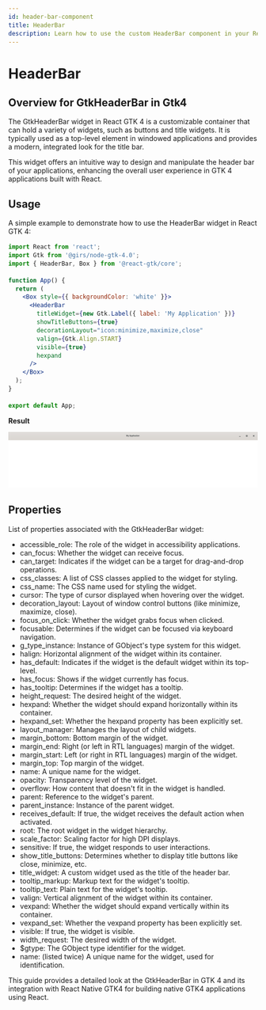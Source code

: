 ```yaml
---
id: header-bar-component
title: HeaderBar
description: Learn how to use the custom HeaderBar component in your React-GTK applications.
---
```


# HeaderBar

## Overview for GtkHeaderBar in Gtk4

The GtkHeaderBar widget in React GTK 4 is a customizable container that can hold a variety of widgets, such as buttons and title widgets. It is typically used as a top-level element in windowed applications and provides a modern, integrated look for the title bar.

This widget offers an intuitive way to design and manipulate the header bar of your applications, enhancing the overall user experience in GTK 4 applications built with React.

## Usage

A simple example to demonstrate how to use the HeaderBar widget in React GTK 4:

```jsx
import React from 'react';
import Gtk from '@girs/node-gtk-4.0';
import { HeaderBar, Box } from '@react-gtk/core';

function App() {
  return (
    <Box style={{ backgroundColor: 'white' }}>
      <HeaderBar
        titleWidget={new Gtk.Label({ label: 'My Application' })}
        showTitleButtons={true}
        decorationLayout="icon:minimize,maximize,close"
        valign={Gtk.Align.START}
        visible={true}
        hexpand
      />
    </Box>
  );
}

export default App;
```

**Result**

![](../../assets/headerbar.png)

## Properties

List of properties associated with the GtkHeaderBar widget:

- accessible_role: The role of the widget in accessibility applications.
- can_focus: Whether the widget can receive focus.
- can_target: Indicates if the widget can be a target for drag-and-drop operations.
- css_classes: A list of CSS classes applied to the widget for styling.
- css_name: The CSS name used for styling the widget.
- cursor: The type of cursor displayed when hovering over the widget.
- decoration_layout: Layout of window control buttons (like minimize, maximize, close).
- focus_on_click: Whether the widget grabs focus when clicked.
- focusable: Determines if the widget can be focused via keyboard navigation.
- g_type_instance: Instance of GObject's type system for this widget.
- halign: Horizontal alignment of the widget within its container.
- has_default: Indicates if the widget is the default widget within its top-level.
- has_focus: Shows if the widget currently has focus.
- has_tooltip: Determines if the widget has a tooltip.
- height_request: The desired height of the widget.
- hexpand: Whether the widget should expand horizontally within its container.
- hexpand_set: Whether the hexpand property has been explicitly set.
- layout_manager: Manages the layout of child widgets.
- margin_bottom: Bottom margin of the widget.
- margin_end: Right (or left in RTL languages) margin of the widget.
- margin_start: Left (or right in RTL languages) margin of the widget.
- margin_top: Top margin of the widget.
- name: A unique name for the widget.
- opacity: Transparency level of the widget.
- overflow: How content that doesn't fit in the widget is handled.
- parent: Reference to the widget's parent.
- parent_instance: Instance of the parent widget.
- receives_default: If true, the widget receives the default action when activated.
- root: The root widget in the widget hierarchy.
- scale_factor: Scaling factor for high DPI displays.
- sensitive: If true, the widget responds to user interactions.
- show_title_buttons: Determines whether to display title buttons like close, minimize, etc.
- title_widget: A custom widget used as the title of the header bar.
- tooltip_markup: Markup text for the widget's tooltip.
- tooltip_text: Plain text for the widget's tooltip.
- valign: Vertical alignment of the widget within its container.
- vexpand: Whether the widget should expand vertically within its container.
- vexpand_set: Whether the vexpand property has been explicitly set.
- visible: If true, the widget is visible.
- width_request: The desired width of the widget.
- $gtype: The GObject type identifier for the widget.
- name: (listed twice) A unique name for the widget, used for identification.

This guide provides a detailed look at the GtkHeaderBar in GTK 4 and its integration with React Native GTK4 for building native GTK4 applications using React.
